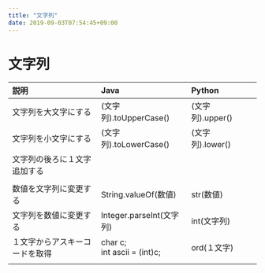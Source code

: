 ```yaml
---
title: "文字列"
date: 2019-09-03T07:54:45+09:00
---
```


# 文字列

|説明|Java|Python||
|:---|:---|:---|:---|
|文字列を大文字にする|(文字列).toUpperCase()|(文字列).upper()||
|文字列を小文字にする|(文字列).toLowerCase()|(文字列).lower()||
|文字列の後ろに１文字追加する||||
|||||
|数値を文字列に変更する|String.valueOf(数値)|str(数値)||
|文字列を数値に変更する|Integer.parseInt(文字列)|int(文字列)||
|１文字からアスキーコードを取得|char c;<br>int ascii = (int)c; |ord(１文字)||
|||||
